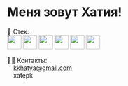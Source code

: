 # Меня зовут Хатия!

🧠 Стек:<br>
<img height="32" width="32" src="https://www.flaticon.com/svg/vstatic/svg/2535/2535518.svg?token=exp=1616350857~hmac=4a607186bdf402f58035f729c20088e5" />
<img height="32" width="32" src="https://www.flaticon.com/svg/vstatic/svg/888/888847.svg?token=exp=1616351019~hmac=612a9197da96c3244583d87d5026be4a" />
<img height="32" width="32" src="https://www.flaticon.com/svg/vstatic/svg/460/460771.svg?token=exp=1616351089~hmac=b468970b95929d49d48102fd458452f1" />
<img height="32" width="32" src="https://www.flaticon.com/svg/vstatic/svg/1260/1260667.svg?token=exp=1616351128~hmac=dc7985c26e7a0b466ea4f44b3c8025a7" />
<img height="32" width="32" src="https://www.flaticon.com/svg/vstatic/svg/919/919825.svg?token=exp=1616351168~hmac=9526f37f630689d6420aef320d105cb8" />
<img height="32" width="32" src="https://www.flaticon.com/svg/vstatic/svg/617/617509.svg?token=exp=1616351248~hmac=8bab6866f5d0c9f84731e34296fe0887" />

👩‍💻 Контакты:<br>
<img height="10" width="10" src="https://www.flaticon.com/svg/vstatic/svg/732/732200.svg?token=exp=1616351595~hmac=ab37204858a906b8775c5e0e8b36a0bf" /> kkhatya@gmail.com <br>
<img height="10" width="10" src="https://www.flaticon.com/svg/vstatic/svg/2111/2111646.svg?token=exp=1616351680~hmac=b79d5e0945dc7e731c0f17f10e43ff42" /> xatepk<br>




<!---
xatepk/xatepk is a ✨ special ✨ repository because its `README.md` (this file) appears on your GitHub profile.
You can click the Preview link to take a look at your changes.
--->
